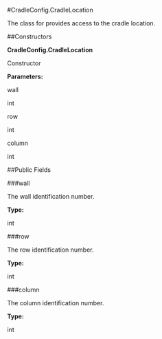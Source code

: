 #CradleConfig.CradleLocation

The class for provides access to the cradle location.



##Constructors

**CradleConfig.CradleLocation**

Constructor

**Parameters:**

wall



int

row



int

column



int

##Public Fields

###wall

The wall identification number.

**Type:**

int

###row

The row identification number.

**Type:**

int

###column

The column identification number.

**Type:**

int

